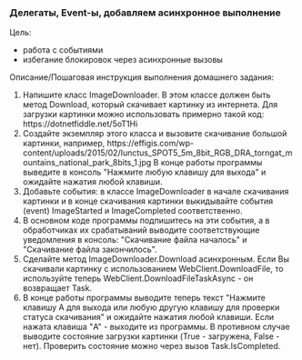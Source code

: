 <h3>Делегаты, Event-ы, добавляем асинхронное выполнение</h3>

Цель:
<ul>
<li>работа с событиями</li>
<li>избегание блокировок через асинхронные вызовы</li>
</ul>

Описание/Пошаговая инструкция выполнения домашнего задания:
<ol>
<li>
Напишите класс ImageDownloader. В этом классе должен быть метод Download, который скачивает картинку из интернета. Для загрузки картинки можно использовать примерно такой код: https://dotnetfiddle.net/5oT1Hi
</li>
<li>
Создайте экземпляр этого класса и вызовите скачивание большой картинки, например, https://effigis.com/wp-content/uploads/2015/02/Iunctus_SPOT5_5m_8bit_RGB_DRA_torngat_mountains_national_park_8bits_1.jpg
В конце работы программы выведите в консоль "Нажмите любую клавишу для выхода" и ожидайте нажатия любой клавиши.
</li>
<li>
Добавьте события: в классе ImageDownloader в начале скачивания картинки и в конце скачивания картинки выкидывайте события (event) ImageStarted и ImageCompleted соответственно.
</li>
<li>
В основном коде программы подпишитесь на эти события, а в обработчиках их срабатываний выводите соответствующие уведомления в консоль: "Скачивание файла началось" и "Скачивание файла закончилось".
</li>
<li>
Сделайте метод ImageDownloader.Download асинхронным. Если Вы скачивали картинку с использованием WebClient.DownloadFile, то используйте теперь WebClient.DownloadFileTaskAsync - он возвращает Task.
</li>
<li>
  В конце работы программы выводите теперь текст "Нажмите клавишу A для выхода или любую другую клавишу для проверки статуса скачивания" и ожидайте нажатия любой клавиши. Если нажата клавиша "A" - выходите из программы. В противном случае выводите состояние загрузки картинки (True - загружена, False - нет). Проверить состояние можно через вызов Task.IsCompleted.
</li>
</ol>
